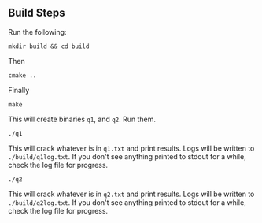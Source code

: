 ## Build Steps

Run the following:
```
mkdir build && cd build
```

Then
```
cmake ..
```

Finally
```
make
```

This will create binaries ```q1```, and ```q2```. Run them.


```
./q1
```
This will crack whatever is in ```q1.txt``` and print results.
Logs will be written to ```./build/q1log.txt```. If you don't see anything printed to stdout for a while, check the log file for progress.


```
./q2
```

This will crack whatever is in ```q2.txt``` and print results.
Logs will be written to ```./build/q2log.txt```. If you don't see anything printed to stdout for a while, check the log file for progress.